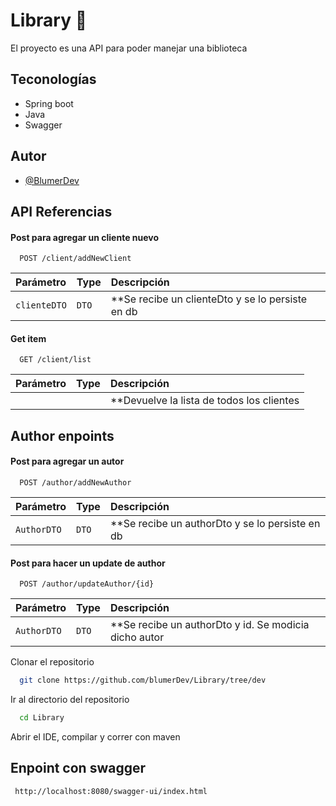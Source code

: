 
# Library 📕

El proyecto es una API para poder manejar una biblioteca

## Teconologías 
- Spring boot 
- Java 
- Swagger 



## Autor

- [@BlumerDev](https://www.github.com/BlumerDev)


## API Referencias

#### Post para agregar un cliente nuevo 

```http
  POST /client/addNewClient
```

| Parámetro | Type     | Descripción                |
| :-------- | :------- | :------------------------- |
| `clienteDTO` | `DTO` | **Se recibe un clienteDto y se lo persiste en db |

#### Get item

```http
  GET /client/list
```

| Parámetro | Type     | Descripción                     |
| :-------- | :------- | :-------------------------------- |
|       |  | **Devuelve la lista de todos los clientes|

## Author enpoints

#### Post para agregar un autor

```http
  POST /author/addNewAuthor
```

| Parámetro | Type     | Descripción                |
| :-------- | :------- | :------------------------- |
| `AuthorDTO` | `DTO` | **Se recibe un authorDto y se lo persiste en db |



#### Post para hacer un update de author

```http
  POST /author/updateAuthor/{id}
```

| Parámetro | Type     | Descripción                |
| :-------- | :------- | :------------------------- |
| `AuthorDTO` | `DTO` | **Se recibe un authorDto y id. Se modicia dicho autor 


Clonar el repositorio

```bash
  git clone https://github.com/blumerDev/Library/tree/dev
```

Ir al directorio del repositorio 

```bash
  cd Library
```

Abrir el IDE, compilar y correr con maven 

## Enpoint con swagger 

```bash
 http://localhost:8080/swagger-ui/index.html

